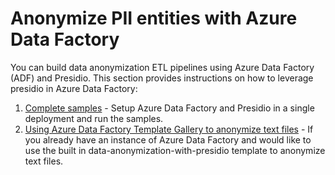 # Anonymize PII entities with Azure Data Factory

You can build data anonymization ETL pipelines using Azure Data Factory (ADF) and Presidio.
This section provides instructions on how to leverage presidio in Azure Data Factory:

1. [Complete samples](presidio-data-factory.md) - Setup Azure Data Factory and Presidio in a single deployment and run the samples.
2. [Using Azure Data Factory Template Gallery to anonymize text files](presidio-data-factory-template-gallery.md) - If you already have an instance of Azure Data Factory and would like to use the built in data-anonymization-with-presidio template to anonymize text files.
